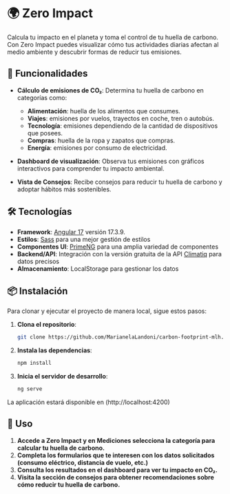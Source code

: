 # 🌍 Zero Impact

Calcula tu impacto en el planeta y toma el control de tu huella de carbono. Con Zero Impact puedes visualizar cómo tus actividades diarias afectan al medio ambiente y descubrir formas de reducir tus emisiones. 

## 🚀 Funcionalidades

- **Cálculo de emisiones de CO₂**: Determina tu huella de carbono en categorías como:
  - **Alimentación**: huella de los alimentos que consumes.
  - **Viajes**: emisiones por vuelos, trayectos en coche, tren o autobús.
  - **Tecnología**: emisiones dependiendo de la cantidad de dispositivos que posees.
  - **Compras**: huella de la ropa y zapatos que compras.
  - **Energía**: emisiones por consumo de electricidad.

- **Dashboard de visualización**: Observa tus emisiones con gráficos interactivos para comprender tu impacto ambiental.

- **Vista de Consejos**: Recibe consejos para reducir tu huella de carbono y adoptar hábitos más sostenibles.

## 🛠️ Tecnologías

- **Framework**: [Angular 17](https://angular.io/) versión 17.3.9.
- **Estilos**: [Sass](https://sass-lang.com/) para una mejor gestión de estilos
- **Componentes UI**: [PrimeNG](https://www.primefaces.org/primeng/) para una amplia variedad de componentes
- **Backend/API**: Integración con la versión gratuita de la API [Climatiq](https://www.climatiq.io/) para datos precisos
- **Almacenamiento**: LocalStorage para gestionar los datos

## 📦 Instalación

Para clonar y ejecutar el proyecto de manera local, sigue estos pasos:

1. **Clona el repositorio**:
   ```bash
   git clone https://github.com/MarianelaLandoni/carbon-footprint-mlh.git

2. **Instala las dependencias**:
   ```bash
   npm install

3. **Inicia el servidor de desarrollo**:
   ```bash
   ng serve

La aplicación estará disponible en (http://localhost:4200) 

## 🌱 Uso

1. **Accede a Zero Impact y en Mediciones selecciona la categoría para calcular tu huella de carbono.**
2. **Completa los formularios que te interesen con los datos solicitados (consumo eléctrico, distancia de vuelo, etc.)**
3. **Consulta los resultados en el dashboard para ver tu impacto en CO₂.**
4. **Visita la sección de consejos para obtener recomendaciones sobre cómo reducir tu huella de carbono.**

